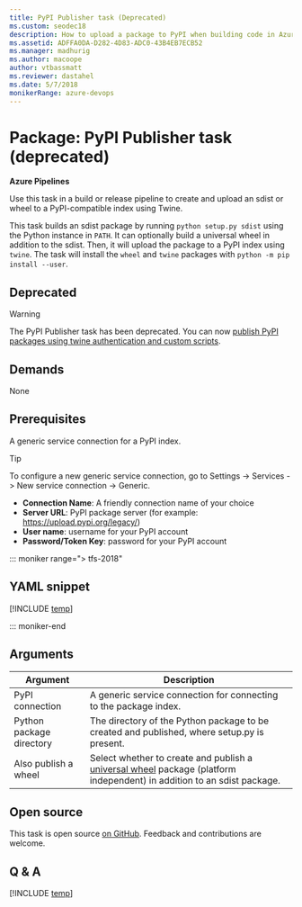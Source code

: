 ```yaml
---
title: PyPI Publisher task (Deprecated)
ms.custom: seodec18
description: How to upload a package to PyPI when building code in Azure Pipelines and TFS
ms.assetid: ADFFA0DA-D282-4D83-ADC0-43B4EB7ECB52
ms.manager: madhurig
ms.author: macoope
author: vtbassmatt
ms.reviewer: dastahel
ms.date: 5/7/2018
monikerRange: azure-devops
---
```


# Package: PyPI Publisher task (deprecated)

**Azure Pipelines**

Use this task in a build or release pipeline to create and upload an sdist or wheel to a PyPI-compatible index using Twine.

This task builds an sdist package by running `python setup.py sdist` using the Python instance in `PATH`.
It can optionally build a universal wheel in addition to the sdist.
Then, it will upload the package to a PyPI index using `twine`.
The task will install the `wheel` and `twine` packages with `python -m pip install --user`.

## Deprecated

> [!WARNING]
> The PyPI Publisher task has been deprecated. You can now [publish PyPI packages using twine authentication and custom scripts](../../targets/pypi.md). 

## Demands

None

## Prerequisites
A generic service connection for a PyPI index.

> [!TIP]
> To configure a new generic service connection, go to Settings -> Services -> New service connection -> Generic.
> * **Connection Name**: A friendly connection name of your choice
> * **Server URL**: PyPI package server (for example: https://upload.pypi.org/legacy/)
> * **User name**: username for your PyPI account
> * **Password/Token Key**: password for your PyPI account

::: moniker range="> tfs-2018"

## YAML snippet

[!INCLUDE [temp](../includes/yaml/PyPIPublisherV0.md)]

::: moniker-end

## Arguments

| Argument | Description |
|----------|-------------|
| PyPI connection | A generic service connection for connecting to the package index. |
| Python package directory | The directory of the Python package to be created and published, where setup.py is present. |
| Also publish a wheel | Select whether to create and publish a [universal wheel](https://packaging.python.org/tutorials/distributing-packages/#wheels) package (platform independent) in addition to an sdist package. |

## Open source

This task is open source [on GitHub](https://github.com/Microsoft/azure-pipelines-tasks). Feedback and contributions are welcome.

## Q & A
<!-- BEGINSECTION class="md-qanda" -->

[!INCLUDE [temp](../../includes/qa-agents.md)]

<!-- ENDSECTION -->
